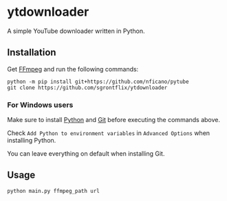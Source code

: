 # ytdownloader
A simple YouTube downloader written in Python.

## Installation

Get [FFmpeg](https://ffmpeg.org/download.html) and run the following commands:

```
python -m pip install git+https://github.com/nficano/pytube
git clone https://github.com/sgrontflix/ytdownloader
```

### For Windows users

Make sure to install [Python](https://www.python.org/downloads/) and [Git](https://gitforwindows.org/) before executing the commands above.

Check `Add Python to environment variables` in `Advanced Options` when installing Python.

You can leave everything on default when installing Git.

## Usage

`python main.py ffmpeg_path url`
